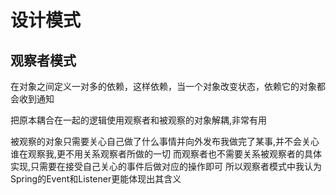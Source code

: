 # 设计模式

## 观察者模式
在对象之间定义一对多的依赖，这样依赖，当一个对象改变状态，依赖它的对象都会收到通知

把原本耦合在一起的逻辑使用观察者和被观察的对象解耦,非常有用

被观察的对象只需要关心自己做了什么事情并向外发布我做完了某事,并不会关心谁在观察我,更不用关系观察者所做的一切
而观察者也不需要关系被观察者的具体实现,只需要在接受自己关心的事件后做对应的操作即可
所以观察者模式中我认为Spring的Event和Listener更能体现出其含义